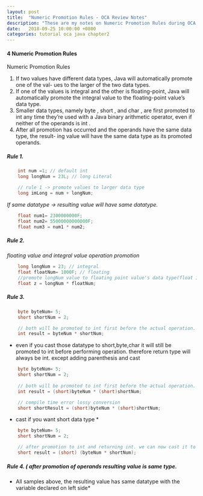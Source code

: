 ```yaml
---
layout: post
title:  "Numeric Promotion Rules - OCA Review Notes"
description: "These are my notes on Numeric Promotion Rules during OCA review preparations"
date:   2018-09-25 10:00:00 +0800
categories: tutorial oca java chapter2
---
```


#### 4 Numeric Promotion Rules

Numeric Promotion Rules
1. If two values have different data types, Java will automatically promote one of the val-
ues to the larger of the two data types.
2. If one of the values is integral and the other is floating-point, Java will automatically
promote the integral value to the floating-point value’s data type.
3. Smaller data types, namely byte , short , and char , are first promoted to int any time
they’re used with a Java binary arithmetic operator, even if neither of the operands is int .
4. After all promotion has occurred and the operands have the same data type, the result-
ing value will have the same data type as its promoted operands.

##### Rule 1.

```java
	int num =1; // default int
	long longNum = 23L; // long Literal

	// rule 1 -> promote values to larger data type
	long imLong = num + longNum; 
```

*If same datatype -> resulting value will have same datatype.*

```java
	float num1= 2300000000F;
	float num2= 55000000000000F;
	float num3 = num1 * num2;
```

##### Rule 2.

*floating value and integral value operation promotion*
```java
	long longNum = 23; // integral
	float floatNum= 1000F; // floating
	//promote longNum value to floating point value's data type(float in this case).
	float z = longNum * floatNum; 
```


##### Rule 3.

```java
	byte byteNum= 5;
	short shortNum = 2;

	// both will be promoted to int first before the actual operation.
	int result = byteNum * shortNum; 
```
* even if you cast those datatype to short,byte,char it will still be promoted to int before performing operation. therefore return type will always be int. except adding parenthesis and cast


```java
	byte byteNum= 5;
	short shortNum = 2;
	
	// both will be promoted to int first before the actual operation.
	int result = (short)byteNum * (short)shortNum; 

	// compile time error lossy conversion
	short shortResult = (short)byteNum * (short)shortNum;
```

* cast if you want short data type *

```java
	byte byteNum= 5;
	short shortNum = 2;

	// after promotion to int and returning int. we can now cast it to short
	short result = (short) (byteNum * shortNum); 
```


##### Rule 4. ( after promotion of operands resulting value is same type.

* All samples above, the resulting value has same datatype with the variable declared on left side*
